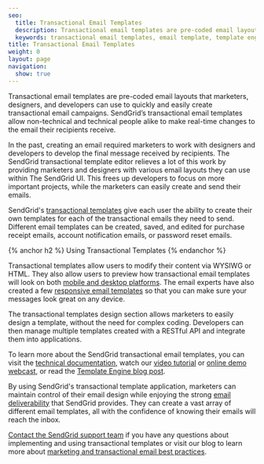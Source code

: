 ```yaml
---
seo:
  title: Transactional Email Templates
  description: Transactional email templates are pre-coded email layouts that anyone can use to easily create and send transactional emails.
  keywords: transactional email templates, email template, template engine
title: Transactional Email Templates
weight: 0
layout: page
navigation:
  show: true
---
```


Transactional email templates are pre-coded email layouts that marketers, designers, and developers can use to quickly and easily create transactional email campaigns. SendGrid’s transactional email templates allow non-technical and technical people alike to make real-time changes to the email their recipients receive.

In the past, creating an email required marketers to work with designers and developers to develop the final message received by recipients. The SendGrid transactional template editor relieves a lot of this work by providing marketers and designers with various email layouts they can use within The SendGrid UI. This frees up developers to focus on more important projects, while the marketers can easily create and send their emails.

SendGrid's [transactional templates]({{site.site_url}}/solutions/email-template-engine) give each user the ability to create their own templates for each of the transactional emails they need to send. Different email templates can be created, saved, and edited for purchase receipt emails, account notification emails, or password reset emails.

{% anchor h2 %}
Using Transactional Templates
{% endanchor %}

Transactional templates allow users to modify their content via WYSIWG or HTML. They also allow users to preview how transactional email templates will look on both [mobile and desktop platforms]({{site.blog_url}}/5-tips-designing-email-for-mobile/). The email experts have also created a few [responsive email templates]({{site.blog_url}}/responsive-templates-make-sure-everyone-can-read-email/) so that you can make sure your messages look great on any device.

The transactional templates design section allows marketers to easily design a template, without the need for complex coding. Developers can then manage multiple templates created with a RESTful API and integrate them into applications.

To learn more about the SendGrid transactional email templates, you can visit the [technical documentation]({{root_url}}/API_Reference/Web_API_v3/Transactional_Templates/index.html), watch our [video tutorial]({{root_url}}/VidGrid/template_engine.html) or [online demo webcast](http://go.sendgrid.com/Webcast-SendGrid-Template-Engine-Demo_Registration.html), or read the [Template Engine blog post]({{site.blog_url}}/sendgrid-transactional-email-template-engine-announcement/).

By using SendGrid's transactional template application, marketers can maintain control of their email design while enjoying the strong [email deliverability]({{root_url}}/Glossary/email_deliverability.html) that SendGrid provides. They can create a vast array of different email templates, all with the confidence of knowing their emails will reach the inbox.

[Contact the SendGrid support team](https://sendgrid.zendesk.com/hc/en-us) if you have any questions about implementing and using transactional templates or visit our blog to learn more about [marketing and transactional email best practices]({{site.blog_url}}/marketing-and-transactional-email-best-practices-checklist-2/).
